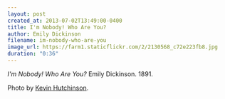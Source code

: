 ```yaml
---
layout: post
created_at: 2013-07-02T13:49:00-0400
title: I'm Nobody! Who Are You?
author: Emily Dickinson
filename: im-nobody-who-are-you
image_url: https://farm1.staticflickr.com/2/2130568_c72e223fb8.jpg
duration: "0:36"
---
```


_I'm Nobody! Who Are You?_  Emily Dickinson.  1891.

Photo by [Kevin Hutchinson](https://www.flickr.com/photos/hutchike/2130568/sizes/m/).

